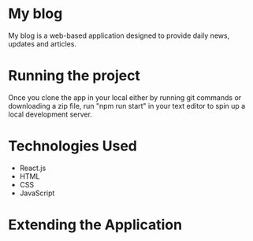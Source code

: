 <h1>My blog</h1>
My blog is a web-based application designed to provide daily news, updates and articles.

<h1>Running the project</h1>
Once you clone the app in your local either by running git commands or downloading a zip file, run "npm run start" in your text editor to spin up a local development server.

<h1>Technologies Used</h1>
<ul>
  <li>React.js</li>
  <li>HTML</li>
  <li>CSS</li>
  <li>JavaScript</li>
</ul>

<h1>Extending the Application </h1>
<ul>
</ul>

